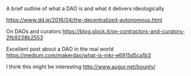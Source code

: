 A brief outline of what a DAO is and what it delivers ideologically

https://www.dd.ie/2016/04/the-decentralized-autonomous.html

On DAOs and curators
https://blog.slock.it/on-contractors-and-curators-2fb9238b2553

Excellent post about a DAO in the real world
https://medium.com/makerdao/what-is-mkr-e6915d5ca1b3

I think this might be interesting
http://www.augur.net/bounty/
